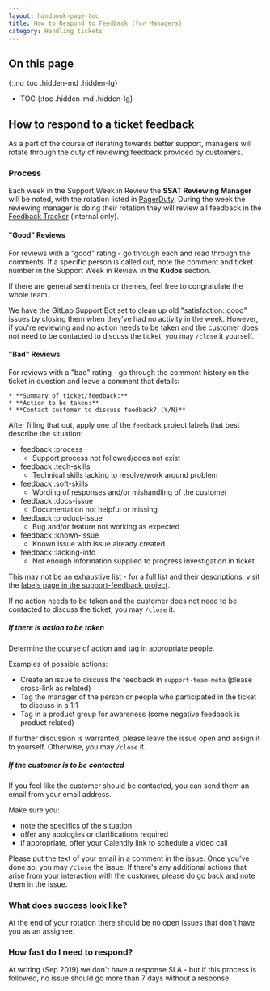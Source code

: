 ```yaml
---
layout: handbook-page-toc
title: How to Respond to Feedback (for Managers)
category: Handling tickets
---
```


## On this page
{:.no_toc .hidden-md .hidden-lg}

- TOC
{:toc .hidden-md .hidden-lg}

## How to respond to a ticket feedback
As a part of the course of iterating towards better support, managers will rotate through the duty of
reviewing feedback provided by customers.

### Process
Each week in the Support Week in Review the **SSAT Reviewing Manager** will be noted, with the rotation listed
in [PagerDuty](https://gitlab.pagerduty.com/schedules#P9UIIDY). During the week the reviewing manager is doing their rotation they will
review all feedback in the [Feedback Tracker](https://gitlab.com/gitlab-com/support/feedback/) (internal only).

#### "Good" Reviews
For reviews with a "good" rating - go through each and read through the comments. If a specific person
is called out, note the comment and ticket number in the Support Week in Review in the **Kudos** section.

If there are general sentiments or themes, feel free to congratulate the whole team.

We have the GitLab Support Bot set to clean up old "satisfaction::good" issues by closing them when they've had no activity in the week. 
However, if you're reviewing and no action needs to be taken and the customer does not need to be contacted to discuss the ticket, you may `/close` it yourself.

#### "Bad" Reviews
For reviews with a "bad" rating - go through the comment history on the ticket in question and leave a comment
that details:

```
* **Summary of ticket/feedback:** 
* **Action to be taken:** 
* **Contact customer to discuss feedback? (Y/N)** 
```

After filling that out, apply one of the `feedback` project labels that best describe the situation:

   * feedback::process
     - Support process not followed/does not exist
   * feedback::tech-skills
     - Technical skills lacking to resolve/work around problem
   * feedback::soft-skills
     - Wording of responses and/or mishandling of the customer 
   * feedback::docs-issue
     - Documentation not helpful or missing
   * feedback::product-issue
     - Bug and/or feature not working as expected
   * feedback::known-issue
     - Known issue with Issue already created  
   * feedback::lacking-info
     - Not enough information supplied to progress investigation in ticket

This may not be an exhaustive list - for a full list and their descriptions, visit the [labels page in the support-feedback project](https://gitlab.com/gitlab-com/support/feedback/-/labels?utf8=%E2%9C%93&subscribed=&search=feedback%3A%3A).

If no action needs to be taken and the customer does not need to be contacted to discuss the ticket, you may `/close` it.

##### If there is action to be taken
Determine the course of action and tag in appropriate people.

Examples of possible actions:
 - Create an issue to discuss the feedback in `support-team-meta` (please cross-link as related)
 - Tag the manager of the person or people who participated in the ticket to discuss in a 1:1
 - Tag in a product group for awareness (some negative feedback is product related)

If further discussion is warranted, please leave the issue open and assign it to yourself. Otherwise, you may `/close` it.

##### If the customer is to be contacted
If you feel like the customer should be contacted, you can send them an email from your email address.

Make sure you:
 - note the specifics of the situation
 - offer any apologies or clarifications required
 - if appropriate, offer your Calendly link to schedule a video call

Please put the text of your email in a comment in the issue. Once you've done so, you may `/close` the issue.
If there's any additional actions that arise from your interaction with the customer, please do go back and note them in the issue.

### What does success look like?
At the end of your rotation there should be no open issues that don't have you as an assignee.

### How fast do I need to respond?
At writing (Sep 2019) we don't have a response SLA - but if this process is followed, no issue should go more than 7 days without a response.
